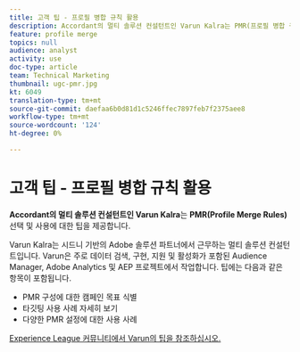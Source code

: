 ```yaml
---
title: 고객 팁 - 프로필 병합 규칙 활용
description: Accordant의 멀티 솔루션 컨설턴트인 Varun Kalra는 PMR(프로필 병합 규칙)을 선택하고 사용하는 방법에 대한 팁을 제공합니다.
feature: profile merge
topics: null
audience: analyst
activity: use
doc-type: article
team: Technical Marketing
thumbnail: ugc-pmr.jpg
kt: 6049
translation-type: tm+mt
source-git-commit: daefaa6b0d81d1c5246ffec7897feb7f2375aee8
workflow-type: tm+mt
source-wordcount: '124'
ht-degree: 0%

---
```



# 고객 팁 - 프로필 병합 규칙 활용

**Accordant의 멀티 솔루션 컨설턴트인 Varun Kalra**&#x200B;는 **PMR(Profile Merge Rules)**&#x200B;선택 및 사용에 대한 팁을 제공합니다.

Varun Kalra는 시드니 기반의 Adobe 솔루션 파트너에서 근무하는 멀티 솔루션 컨설턴트입니다. Varun은 주로 데이터 검색, 구현, 지원 및 활성화가 포함된 Audience Manager, Adobe Analytics 및 AEP 프로젝트에서 작업합니다. 팁에는 다음과 같은 항목이 포함됩니다.

* PMR 구성에 대한 캠페인 목표 식별
* 타깃팅 사용 사례 자세히 보기
* 다양한 PMR 설정에 대한 사용 사례

[Experience League 커뮤니티에서 Varun의 팁을 참조하십시오.](https://experienceleaguecommunities.adobe.com/t5/adobe-audience-manager-blogs/getting-the-most-out-of-profile-merge-rules-tips-tricks-and/ba-p/372248)
